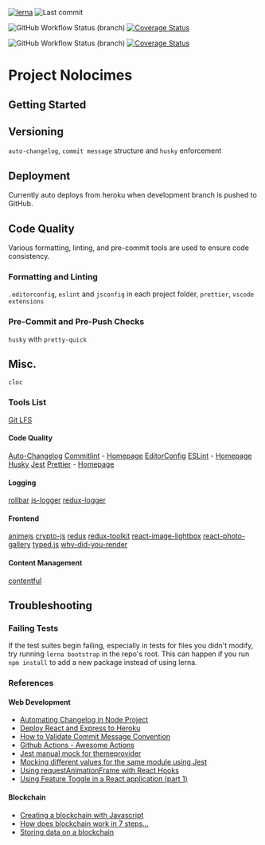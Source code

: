 [![lerna](https://img.shields.io/badge/maintained%20with-lerna-cc00ff.svg)](https://lerna.js.org/) ![Last commit](https://img.shields.io/github/last-commit/heyitsjhu/nolocimes)

![GitHub Workflow Status (branch)](https://img.shields.io/github/workflow/status/heyitsjhu/nolocimes/gha-lint-test-and-build/master) [![Coverage Status](https://coveralls.io/repos/github/heyitsjhu/nolocimes/badge.svg?branch=master)](https://coveralls.io/github/heyitsjhu/nolocimes?branch=master)

![GitHub Workflow Status (branch)](https://img.shields.io/github/workflow/status/heyitsjhu/nolocimes/gha-lint-test-and-build/development) [![Coverage Status](https://coveralls.io/repos/github/heyitsjhu/nolocimes/badge.svg?branch=development)](https://coveralls.io/github/heyitsjhu/nolocimes?branch=development)

# Project Nolocimes

## Getting Started

## Versioning

`auto-changelog`, `commit message` structure and `husky` enforcement

## Deployment

Currently auto deploys from heroku when development branch is pushed to GitHub.

## Code Quality

Various formatting, linting, and pre-commit tools are used to ensure code consistency.

### Formatting and Linting

`.editorconfig`, `eslint` and `jsconfig` in each project folder, `prettier`, `vscode extensions`

### Pre-Commit and Pre-Push Checks

`husky` with `pretty-quick`

## Misc.

`cloc`

### Tools List

[Git LFS](https://git-lfs.github.com/)

#### Code Quality

[Auto-Changelog](https://github.com/cookpete/auto-changelog)
[Commitlint](https://github.com/conventional-changelog/commitlint) - [Homepage](https://commitlint.js.org/)
[EditorConfig](https://editorconfig.org/)
[ESLint](https://github.com/eslint/eslint) - [Homepage](https://eslint.org/)
[Husky](https://github.com/typicode/husky)
[Jest](https://jestjs.io/)
[Prettier](https://github.com/prettier/prettier) - [Homepage](https://prettier.io/)

#### Logging

[rollbar](https://rollbar.com)
[js-logger](https://github.com/jonnyreeves/js-logger)
[redux-logger](https://github.com/LogRocket/redux-logger)

#### Frontend

[animejs](https://animejs.com/)
[crypto-js](https://github.com/brix/crypto-js)
[redux](https://redux.js.org/)
[redux-toolkit](https://redux-toolkit.js.org/)
[react-image-lightbox](https://github.com/frontend-collective/react-image-lightbox)
[react-photo-gallery](https://github.com/neptunian/react-photo-gallery)
[typed.js](http://mattboldt.github.io/typed.js)
[why-did-you-render](https://github.com/welldone-software/why-did-you-render)

#### Content Management

[contentful](https://www.contentful.com/)

## Troubleshooting

### Failing Tests

If the test suites begin failing, especially in tests for files you didn't modify, try running `lerna bootstrap` in the repo's root. This can happen if you run `npm install` to add a new package instead of using lerna.

### References

#### Web Development

- [Automating Changelog in Node Project](https://medium.com/@tiagoboeing/automating-changelog-in-your-nodejs-project-c54bdbb56e57)
- [Deploy React and Express to Heroku](https://daveceddia.com/deploy-react-express-app-heroku/)
- [How to Validate Commit Message Convention](https://dev.to/omarzi/how-to-validate-commit-message-convention-using-commitlint-and-husky-aaa)
- [Github Actions - Awesome Actions](https://github.com/sdras/awesome-actions)
- [Jest manual mock for themeprovider](https://stackoverflow.com/questions/58627085/jest-manual-mock-for-themeprovider)
- [Mocking different values for the same module using Jest](https://medium.com/trabe/mocking-different-values-for-the-same-module-using-jest-a7b8d358d78b)
- [Using requestAnimationFrame with React Hooks](https://css-tricks.com/using-requestanimationframe-with-react-hooks/)
- [Using Feature Toggle in a React application (part 1)](https://medium.com/ecovadis-engineering/using-feature-toggle-in-a-react-application-part-1-ee34a0e72cf4)

#### Blockchain

- [Creating a blockchain with Javascript](https://www.youtube.com/watch?v=zVqczFZr124)
- [How does blockchain work in 7 steps...](https://blog.goodaudience.com/blockchain-for-beginners-what-is-blockchain-519db8c6677a)
- [Storing data on a blockchain](https://malcoded.com/posts/storing-data-blockchain/)
